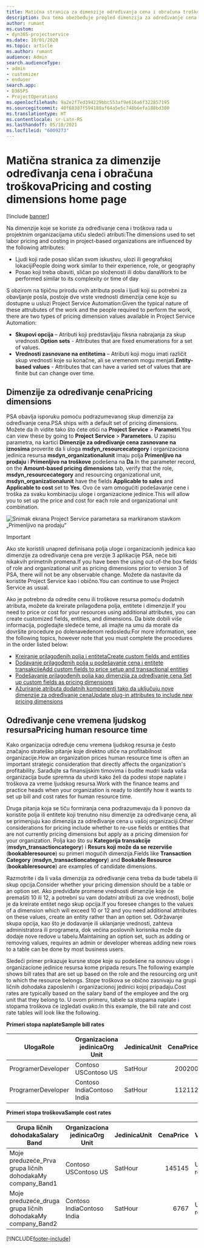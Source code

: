```yaml
---
title: Matična stranica za dimenzije određivanja cena i obračuna troškova
description: Ova tema obezbeđuje pregled dimenzija za određivanje cena.
author: rumant
ms.custom:
- dyn365-projectservice
ms.date: 10/01/2020
ms.topic: article
ms.author: rumant
audience: Admin
search.audienceType:
- admin
- customizer
- enduser
search.app:
- D365PS
- ProjectOperations
ms.openlocfilehash: 9a2e2f7ed394229bbc553af9e616a6f322857195
ms.sourcegitcommit: 40f68387f594180af64a5e5c748b6efa188bd300
ms.translationtype: HT
ms.contentlocale: sr-Latn-RS
ms.lasthandoff: 05/10/2021
ms.locfileid: "6009273"
---
```

# <a name="pricing-and-costing-dimensions-home-page"></a><span data-ttu-id="b80d0-103">Matična stranica za dimenzije određivanja cena i obračuna troškova</span><span class="sxs-lookup"><span data-stu-id="b80d0-103">Pricing and costing dimensions home page</span></span>

[!include [banner](../includes/psa-now-project-operations.md)]

<span data-ttu-id="b80d0-104">Na dimenzije koje se koriste za određivanje cena i troškova rada u projektnim organizacijama utiču sledeći atributi:</span><span class="sxs-lookup"><span data-stu-id="b80d0-104">The dimensions used to set labor pricing and costing in project-based organizations are influenced by the following attributes:</span></span>

- <span data-ttu-id="b80d0-105">Ljudi koji rade posao sličan svom iskustvu, ulozi ili geografskoj lokaciji</span><span class="sxs-lookup"><span data-stu-id="b80d0-105">People doing work similar to their experience, role, or geography</span></span>
- <span data-ttu-id="b80d0-106">Posao koji treba obaviti, sličan po složenosti ili dobu dana</span><span class="sxs-lookup"><span data-stu-id="b80d0-106">Work to be performed similar to its complexity or time of day</span></span>

<span data-ttu-id="b80d0-107">S obzirom na tipičnu prirodu ovih atributa posla i ljudi koji su potrebni za obavljanje posla, postoje dve vrste vrednosti dimenzija cene koje su dostupne u usluzi Project Service Automation:</span><span class="sxs-lookup"><span data-stu-id="b80d0-107">Given the typical nature of these attrubutes of the work and the people required to perform the work, there are two types of pricing dimension values available in Project Service Automation:</span></span> 

- <span data-ttu-id="b80d0-108">**Skupovi opcija** – Atributi koji predstavljaju fiksna nabrajanja za skup vrednosti.</span><span class="sxs-lookup"><span data-stu-id="b80d0-108">**Option sets** - Attributes that are fixed enumerations for a set of values.</span></span>
- <span data-ttu-id="b80d0-109">**Vrednosti zasnovane na entitetima** – Atributi koji mogu imati različit skup vrednosti koje su konačne, ali se vremenom mogu menjati.</span><span class="sxs-lookup"><span data-stu-id="b80d0-109">**Entity-based values** - Attributes that can have a varied set of values that are finite but can change over time.</span></span>

## <a name="pricing-dimensions"></a><span data-ttu-id="b80d0-110">Dimenzije za određivanje cena</span><span class="sxs-lookup"><span data-stu-id="b80d0-110">Pricing dimensions</span></span>

<span data-ttu-id="b80d0-111">PSA obavlja isporuku pomoću podrazumevanog skup dimenzija za određivanje cena.</span><span class="sxs-lookup"><span data-stu-id="b80d0-111">PSA ships with a default set of pricing dimensions.</span></span> <span data-ttu-id="b80d0-112">Možete da ih vidite tako što ćete otići na **Project Service** > **Parametri**.</span><span class="sxs-lookup"><span data-stu-id="b80d0-112">You can view these by going to **Project Service** > **Parameters**.</span></span> <span data-ttu-id="b80d0-113">U zapisu parametra, na kartici **Dimenzije za određivanje cena zasnovane na iznosima** proverite da li uloga **msdyn_resourcecategory** i organizaciona jedinica resursa **msdyn_organizationalunit** imaju polja **Primenljivo na prodaju** i **Primenljivo na troškove** podešena na **Da**.</span><span class="sxs-lookup"><span data-stu-id="b80d0-113">In the parameter record, on the **Amount-based pricing dimensions** tab, verify that the role, **msdyn_resourcecategory** and resourcing organizational unit, **msdyn_organizationalunit** have the fields **Applicable to sales** and **Applicable to cost** set to **Yes**.</span></span> <span data-ttu-id="b80d0-114">Ovo će vam omogućiti podešavanje cene i troška za svaku kombinaciju uloge i organizacione jedinice.</span><span class="sxs-lookup"><span data-stu-id="b80d0-114">This will allow you to set up the price and cost for each role and organizational unit combination.</span></span>

![Snimak ekrana Project Service parametara sa markiranom stavkom „Primenljivo na prodaju“](media/PS-OOB-parameters.png)

> [!IMPORTANT]
> <span data-ttu-id="b80d0-116">Ako ste koristili unapred definisana polja uloge i organizacionih jedinica kao dimenzije za određivanje cena pre verzije 3 aplikacije PSA, neće biti nikakvih primetnih promena.</span><span class="sxs-lookup"><span data-stu-id="b80d0-116">If you have been the using out-of-the box fields of role and organizational unit as pricing dimensions prior to version 3 of PSA, there will not be any observable change.</span></span> <span data-ttu-id="b80d0-117">Možete da nastavite da koristite Project Service kao i obično.</span><span class="sxs-lookup"><span data-stu-id="b80d0-117">You can continue to use Project Service as usual.</span></span> 

<span data-ttu-id="b80d0-118">Ako je potrebno da odredite cenu ili troškove resursa pomoću dodatnih atributa, možete da kreirate prilagođena polja, entitete i dimenzije.</span><span class="sxs-lookup"><span data-stu-id="b80d0-118">If you need to price or cost for your resources using additional attributes, you can create customized fields, entities, and dimensions.</span></span> <span data-ttu-id="b80d0-119">Da biste dobili više informacija, pogledajte sledeće teme, ali imajte na umu da morate da dovršite procedure po dolenavedenom redosledu:</span><span class="sxs-lookup"><span data-stu-id="b80d0-119">For more information, see the following topics, however note that you must complete the procedures in the order listed below:</span></span>

- [<span data-ttu-id="b80d0-120">Kreiranje prilagođenih polja i entiteta</span><span class="sxs-lookup"><span data-stu-id="b80d0-120">Create custom fields and entities</span></span>](create-custom-fields-entities.md)
- [<span data-ttu-id="b80d0-121">Dodavanje prilagođenih polja u podešavanje cena i entitete transakcije</span><span class="sxs-lookup"><span data-stu-id="b80d0-121">Add custom fields to price setup and transactional entities</span></span>](field-references.md)
- [<span data-ttu-id="b80d0-122">Podešavanje prilagođenih polja kao dimenzija za određivanje cena </span><span class="sxs-lookup"><span data-stu-id="b80d0-122">Set up custom fields as pricing dimensions</span></span>](set-up-pricing-dimensions.md)
- [<span data-ttu-id="b80d0-123">Ažuriranje atributa dodatnih komponenti tako da uključuju nove dimenzije za određivanje cena</span><span class="sxs-lookup"><span data-stu-id="b80d0-123">Update plug-in attributes to include new pricing dimensions</span></span>](update-plug-in-attributes.md)

## <a name="pricing-human-resource-time"></a><span data-ttu-id="b80d0-124">Određivanje cene vremena ljudskog resursa</span><span class="sxs-lookup"><span data-stu-id="b80d0-124">Pricing human resource time</span></span>
<span data-ttu-id="b80d0-125">Kako organizacija određuje cenu vremena ljudskog resursa je često značajno strateško pitanje koje direktno utiče na profitabilnost organizacije.</span><span class="sxs-lookup"><span data-stu-id="b80d0-125">How an organization prices human resource time is often an important strategic consideration that directly affects the organization's profitability.</span></span> <span data-ttu-id="b80d0-126">Sarađujte sa finansijskim timovima i budite mudri kada vaša organizacija bude spremna da utvrdi kako želi da podesi stope naplate i troškova za vreme ljudskog resursa.</span><span class="sxs-lookup"><span data-stu-id="b80d0-126">Work with the finance teams and practice heads when your organization is ready to identify how it wants to set up bill and cost rates for human resource time.</span></span>

<span data-ttu-id="b80d0-127">Druga pitanja koja se tiču formiranja cena podrazumevaju da li ponovo da koristite polja ili entitete koji trenutno nisu dimenzije za određivanje cena, ali se primenjuju kao dimenzija za određivanje cena u vašoj organizaciji.</span><span class="sxs-lookup"><span data-stu-id="b80d0-127">Other considerations for pricing include whether to re-use fields or entities that are not currently pricing dimensions but apply as a pricing dimension for your organization.</span></span> <span data-ttu-id="b80d0-128">Polja kao što su **Kategorija transakcije** (**msdyn_transactioncategory**) i **Resurs koji može da se rezerviše** (**bookableresource**) su primeri mogućih dimenzija.</span><span class="sxs-lookup"><span data-stu-id="b80d0-128">Fields like **Transaction Category** (**msdyn_transactioncategory**) and **Bookable Resource** (**bookableresource**) are examples of candidate dimensions.</span></span> 

<span data-ttu-id="b80d0-129">Razmotrite i da li vaša dimenzija za određivanje cena treba da bude tabela ili skup opcija.</span><span class="sxs-lookup"><span data-stu-id="b80d0-129">Consider whether your pricing dimension should be a table or an option set.</span></span> <span data-ttu-id="b80d0-130">Ako predviđate promene vrednosti dimenzije koje će premašiti 10 ili 12, a potrebni su vam dodatni atributi za ove vrednosti, bolje je da kreirate entitet nego skup opcija.</span><span class="sxs-lookup"><span data-stu-id="b80d0-130">If you foresee changes to the values of a dimension which will exceed 10 or 12 and you need additional attributes on these values, create an entity rather than an option set.</span></span> <span data-ttu-id="b80d0-131">Održavanje skupa opcija, kao što je dodavanje ili uklanjanje vrednosti, zahteva administratora ili programera, dok većina poslovnih korisnika može da dodaje nove redove u tabelu.</span><span class="sxs-lookup"><span data-stu-id="b80d0-131">Maintaining an option set, such as adding or removing values, requires an admin or developer whereas adding new rows to a table can be done by most business users.</span></span>

<span data-ttu-id="b80d0-132">Sledeći primer prikazuje kursne stope koje su podešene na osnovu uloge i organizacione jedinice resursa kome pripada resurs.</span><span class="sxs-lookup"><span data-stu-id="b80d0-132">The following example shows bill rates that are set up based on the role and the resourcing org unit to which the resource belongs.</span></span> <span data-ttu-id="b80d0-133">Stope troškova se obično zasnivaju na grupi ličnih dohodaka zaposlenih i organizacionoj jedinici kojoj pripadaju.</span><span class="sxs-lookup"><span data-stu-id="b80d0-133">Cost rates are typically based on the salary band of the employee and the org unit that they belong to.</span></span> <span data-ttu-id="b80d0-134">U ovom primeru, tabele sa stopama naplate i stopama troškova će izgledati ovako:</span><span class="sxs-lookup"><span data-stu-id="b80d0-134">In this example, the bill rate and cost rate tables will look like the following.</span></span>

<span data-ttu-id="b80d0-135">**Primeri stopa naplate**</span><span class="sxs-lookup"><span data-stu-id="b80d0-135">**Sample bill rates**</span></span>

| <span data-ttu-id="b80d0-136">Uloga</span><span class="sxs-lookup"><span data-stu-id="b80d0-136">Role</span></span>        | <span data-ttu-id="b80d0-137">Organizaciona jedinica</span><span class="sxs-lookup"><span data-stu-id="b80d0-137">Org Unit</span></span>    |<span data-ttu-id="b80d0-138">Jedinica</span><span class="sxs-lookup"><span data-stu-id="b80d0-138">Unit</span></span>      |<span data-ttu-id="b80d0-139">Cena</span><span class="sxs-lookup"><span data-stu-id="b80d0-139">Price</span></span>      |<span data-ttu-id="b80d0-140">Valuta</span><span class="sxs-lookup"><span data-stu-id="b80d0-140">Currency</span></span>  |
| ------------|-------------|----------|----------:|----------|
| <span data-ttu-id="b80d0-141">Programer</span><span class="sxs-lookup"><span data-stu-id="b80d0-141">Developer</span></span>   | <span data-ttu-id="b80d0-142">Contoso US</span><span class="sxs-lookup"><span data-stu-id="b80d0-142">Contoso US</span></span>  |<span data-ttu-id="b80d0-143">Sat</span><span class="sxs-lookup"><span data-stu-id="b80d0-143">Hour</span></span> | <span data-ttu-id="b80d0-144">200</span><span class="sxs-lookup"><span data-stu-id="b80d0-144">200</span></span>|<span data-ttu-id="b80d0-145">USD rešenje</span><span class="sxs-lookup"><span data-stu-id="b80d0-145">USD</span></span>     |
| <span data-ttu-id="b80d0-146">Programer</span><span class="sxs-lookup"><span data-stu-id="b80d0-146">Developer</span></span>   | <span data-ttu-id="b80d0-147">Contoso India</span><span class="sxs-lookup"><span data-stu-id="b80d0-147">Contoso India</span></span> |<span data-ttu-id="b80d0-148">Sat</span><span class="sxs-lookup"><span data-stu-id="b80d0-148">Hour</span></span>|   <span data-ttu-id="b80d0-149">112</span><span class="sxs-lookup"><span data-stu-id="b80d0-149">112</span></span>|<span data-ttu-id="b80d0-150">USD rešenje</span><span class="sxs-lookup"><span data-stu-id="b80d0-150">USD</span></span>     |


<span data-ttu-id="b80d0-151">**Primeri stopa troškova**</span><span class="sxs-lookup"><span data-stu-id="b80d0-151">**Sample cost rates**</span></span>

| <span data-ttu-id="b80d0-152">Grupa ličnih dohodaka</span><span class="sxs-lookup"><span data-stu-id="b80d0-152">Salary Band</span></span>     | <span data-ttu-id="b80d0-153">Organizaciona jedinica</span><span class="sxs-lookup"><span data-stu-id="b80d0-153">Org Unit</span></span>    |<span data-ttu-id="b80d0-154">Jedinica</span><span class="sxs-lookup"><span data-stu-id="b80d0-154">Unit</span></span>      |<span data-ttu-id="b80d0-155">Cena</span><span class="sxs-lookup"><span data-stu-id="b80d0-155">Price</span></span>      |<span data-ttu-id="b80d0-156">Valuta</span><span class="sxs-lookup"><span data-stu-id="b80d0-156">Currency</span></span>  |
| ----------------|-------------|----------|----------:|----------|
| <span data-ttu-id="b80d0-157">Moje preduzeće_Prva grupa ličnih dohodaka</span><span class="sxs-lookup"><span data-stu-id="b80d0-157">My company_Band1</span></span> | <span data-ttu-id="b80d0-158">Contoso US</span><span class="sxs-lookup"><span data-stu-id="b80d0-158">Contoso US</span></span>  |<span data-ttu-id="b80d0-159">Sat</span><span class="sxs-lookup"><span data-stu-id="b80d0-159">Hour</span></span> | <span data-ttu-id="b80d0-160">145</span><span class="sxs-lookup"><span data-stu-id="b80d0-160">145</span></span>|<span data-ttu-id="b80d0-161">USD rešenje</span><span class="sxs-lookup"><span data-stu-id="b80d0-161">USD</span></span>     |
| <span data-ttu-id="b80d0-162">Moje preduzeće_druga grupa ličnih dohodaka</span><span class="sxs-lookup"><span data-stu-id="b80d0-162">My company_Band2</span></span> | <span data-ttu-id="b80d0-163">Contoso India</span><span class="sxs-lookup"><span data-stu-id="b80d0-163">Contoso India</span></span> |<span data-ttu-id="b80d0-164">Sat</span><span class="sxs-lookup"><span data-stu-id="b80d0-164">Hour</span></span>|   <span data-ttu-id="b80d0-165">67</span><span class="sxs-lookup"><span data-stu-id="b80d0-165">67</span></span>|<span data-ttu-id="b80d0-166">USD rešenje</span><span class="sxs-lookup"><span data-stu-id="b80d0-166">USD</span></span>     |


[!INCLUDE[footer-include](../includes/footer-banner.md)]